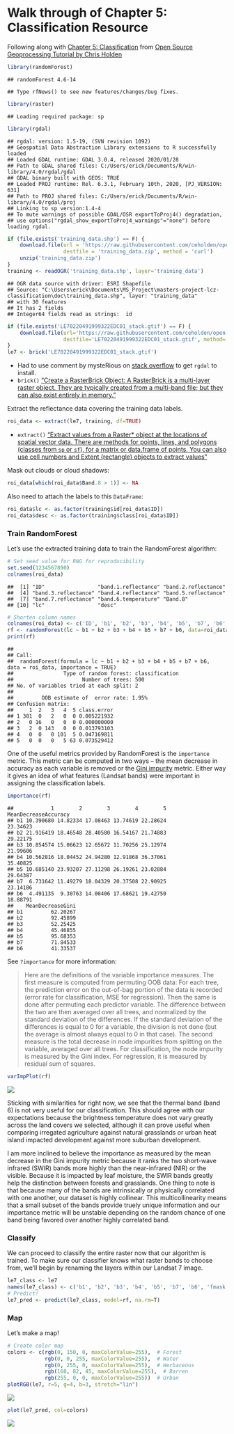 Walk through of Chapter 5: Classification Resource
================

Following along with [Chapter 5:
Classification](http://ceholden.github.io/open-geo-tutorial/R/chapter_5_classification.html)
from [Open Source Geoprocessing Tutorial by Chris
Holden](https://github.com/ceholden/open-geo-tutorial)

``` r
library(randomForest)
```

    ## randomForest 4.6-14

    ## Type rfNews() to see new features/changes/bug fixes.

``` r
library(raster)
```

    ## Loading required package: sp

``` r
library(rgdal)
```

    ## rgdal: version: 1.5-19, (SVN revision 1092)
    ## Geospatial Data Abstraction Library extensions to R successfully loaded
    ## Loaded GDAL runtime: GDAL 3.0.4, released 2020/01/28
    ## Path to GDAL shared files: C:/Users/erick/Documents/R/win-library/4.0/rgdal/gdal
    ## GDAL binary built with GEOS: TRUE 
    ## Loaded PROJ runtime: Rel. 6.3.1, February 10th, 2020, [PJ_VERSION: 631]
    ## Path to PROJ shared files: C:/Users/erick/Documents/R/win-library/4.0/rgdal/proj
    ## Linking to sp version:1.4-4
    ## To mute warnings of possible GDAL/OSR exportToProj4() degradation,
    ## use options("rgdal_show_exportToProj4_warnings"="none") before loading rgdal.

``` r
if (file.exists('training_data.shp') == F) {
    download.file(url = 'https://raw.githubusercontent.com/ceholden/open-geo-tutorial/master/example/training_data.zip', 
                  destfile = 'training_data.zip', method = 'curl')
    unzip('training_data.zip')
}
training <- readOGR('training_data.shp', layer='training_data')
```

    ## OGR data source with driver: ESRI Shapefile 
    ## Source: "C:\Users\erick\Documents\MS_Project\masters-project-lcz-classification\doc\training_data.shp", layer: "training_data"
    ## with 30 features
    ## It has 2 fields
    ## Integer64 fields read as strings:  id

``` r
if (file.exists('LE70220491999322EDC01_stack.gtif') == F) {
    download.file(url='https://raw.githubusercontent.com/ceholden/open-geo-tutorial/master/example/LE70220491999322EDC01_stack.gtif',
                  destfile='LE70220491999322EDC01_stack.gtif', method='curl')
}
le7 <- brick('LE70220491999322EDC01_stack.gtif')
```

-   Had to use comment by mysteRious on [stack
    overflow](https://stackoverflow.com/questions/35666638/cant-access-user-library-in-r-non-zero-exit-status-warning)
    to get `rgdal` to install.
-   `brick()` [“Create a RasterBrick Object: A RasterBrick is a
    multi-layer raster object. They are typically created from a
    multi-band file; but they can also exist entirely in
    memory.”](https://www.rdocumentation.org/packages/raster/versions/1.7-6/topics/brick)

Extract the reflectance data covering the training data labels.

``` r
roi_data <- extract(le7, training, df=TRUE)
```

-   `extract()` [“Extract values from a Raster\* object at the locations
    of spatial vector data. There are methods for points, lines, and
    polygons (classes from `sp` or `sf`), for a matrix or data.frame of
    points. You can also use cell numbers and Extent (rectangle) objects
    to extract
    values”](https://www.rdocumentation.org/packages/raster/versions/3.4-5/topics/extract)

Mask out clouds or cloud shadows:

``` r
roi_data[which(roi_data$Band.8 > 1)] <- NA
```

Also need to attach the labels to this `DataFrame`:

``` r
roi_data$lc <- as.factor(training$id[roi_data$ID])
roi_data$desc <- as.factor(training$class[roi_data$ID])
```

### Train RandomForest

Let’s use the extracted training data to train the RandomForest
algorithm:

``` r
# Set seed value for RNG for reproducibility
set.seed(1234567890)
colnames(roi_data)
```

    ##  [1] "ID"                 "band.1.reflectance" "band.2.reflectance"
    ##  [4] "band.3.reflectance" "band.4.reflectance" "band.5.reflectance"
    ##  [7] "band.7.reflectance" "band.6.temperature" "Band.8"            
    ## [10] "lc"                 "desc"

``` r
# Shorten column names
colnames(roi_data) <- c('ID', 'b1', 'b2', 'b3', 'b4', 'b5', 'b7', 'b6', 'fmask', 'lc', 'desc')
rf <- randomForest(lc ~ b1 + b2 + b3 + b4 + b5 + b7 + b6, data=roi_data, importance=TRUE)
print(rf)
```

    ## 
    ## Call:
    ##  randomForest(formula = lc ~ b1 + b2 + b3 + b4 + b5 + b7 + b6,      data = roi_data, importance = TRUE) 
    ##                Type of random forest: classification
    ##                      Number of trees: 500
    ## No. of variables tried at each split: 2
    ## 
    ##         OOB estimate of  error rate: 1.95%
    ## Confusion matrix:
    ##     1  2   3   4  5 class.error
    ## 1 381  0   2   0  0 0.005221932
    ## 2   0 16   0   0  0 0.000000000
    ## 3   2  0 143   0  0 0.013793103
    ## 4   0  0   0 101  5 0.047169811
    ## 5   0  0   0   5 63 0.073529412

One of the useful metrics provided by RandomForest is the `importance`
metric. This metric can be computed in two ways – the mean decrease in
accuracy as each variable is removed or the [Gini
impurity](http://en.wikipedia.org/wiki/Decision_tree_learning#Gini_impurity)
metric. Either way it gives an idea of what features (Landsat bands)
were important in assigning the classification labels.

``` r
importance(rf)
```

    ##            1        2        3        4        5 MeanDecreaseAccuracy
    ## b1 10.390680 14.82334 17.08463 13.74619 22.28624             23.34623
    ## b2 21.916419 18.46548 28.40580 16.54167 21.74883             29.22175
    ## b3 10.854574 15.06623 12.65672 11.70256 25.12974             21.99606
    ## b4 10.562816 18.04452 24.94280 12.91868 36.37061             35.40825
    ## b5 10.685140 23.93207 27.11298 26.19261 23.02884             29.64387
    ## b7  6.731642 11.49279 18.04329 20.37508 22.90925             23.14186
    ## b6  4.491135  9.30763 14.00406 17.68621 19.42750             18.88791
    ##    MeanDecreaseGini
    ## b1         62.20267
    ## b2         92.45899
    ## b3         52.25425
    ## b4         45.46855
    ## b5         95.68353
    ## b7         71.84533
    ## b6         41.33537

See `?importance` for more information:

> Here are the definitions of the variable importance measures. The
> first measure is computed from permuting OOB data: For each tree, the
> prediction error on the out-of-bag portion of the data is recorded
> (error rate for classification, MSE for regression). Then the same is
> done after permuting each predictor variable. The difference between
> the two are then averaged over all trees, and normalized by the
> standard deviation of the differences. If the standard deviation of
> the differences is equal to 0 for a variable, the division is not done
> (but the average is almost always equal to 0 in that case). The second
> measure is the total decrease in node impurities from splitting on the
> variable, averaged over all trees. For classification, the node
> impurity is measured by the Gini index. For regression, it is measured
> by residual sum of squares.

``` r
varImpPlot(rf)
```

![](chapter-5-classification-tutorial_files/figure-gfm/unnamed-chunk-7-1.png)<!-- -->

Sticking with similarities for right now, we see that the thermal band
(band 6) is not very useful for our classification. This should agree
with our expectations because the brightness temperature does not vary
greatly across the land covers we selected, although it can prove useful
when comparing irregated agriculture against natural grasslands or urban
heat island impacted development against more suburban development.

I am more inclined to believe the importance as measured by the mean
decrease in the Gini impurity metric because it ranks the two short-wave
infrared (SWIR) bands more highly than the near-infrared (NIR) or the
visible. Because it is impacted by leaf moisture, the SWIR bands greatly
help the distinction between forests and grasslands. One thing to note
is that because many of the bands are intrinsically or physically
correlated with one another, our dataset is highly collinear. This
multicollinearity means that a small subset of the bands provide truely
unique information and our importance metric will be unstable depending
on the random chance of one band being favored over another highly
correlated band.

### Classify

We can proceed to classify the entire raster now that our algorithm is
trained. To make sure our classifier knows what raster bands to choose
from, we’ll begin by renaming the layers within our Landsat 7 image.

``` r
le7_class <- le7
names(le7_class) <- c('b1', 'b2', 'b3', 'b4', 'b5', 'b7', 'b6', 'fmask')
# Predict!
le7_pred <- predict(le7_class, model=rf, na.rm=T)
```

### Map

Let’s make a map!

``` r
# Create color map
colors <- c(rgb(0, 150, 0, maxColorValue=255),  # Forest
            rgb(0, 0, 255, maxColorValue=255),  # Water
            rgb(0, 255, 0, maxColorValue=255),  # Herbaceous
            rgb(160, 82, 45, maxColorValue=255),  # Barren
            rgb(255, 0, 0, maxColorValue=255))  # Urban
plotRGB(le7, r=5, g=4, b=3, stretch="lin")
```

![](chapter-5-classification-tutorial_files/figure-gfm/unnamed-chunk-9-1.png)<!-- -->

``` r
plot(le7_pred, col=colors)
```

![](chapter-5-classification-tutorial_files/figure-gfm/unnamed-chunk-9-2.png)<!-- -->

